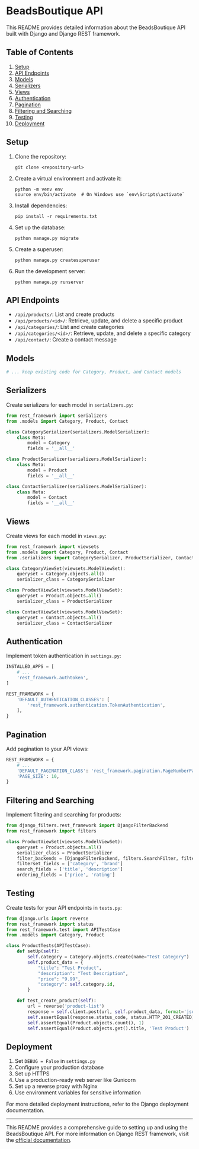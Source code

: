 # BeadsBoutique API

This README provides detailed information about the BeadsBoutique API built with Django and Django REST framework.

## Table of Contents
1. [Setup](#setup)
2. [API Endpoints](#api-endpoints)
3. [Models](#models)
4. [Serializers](#serializers)
5. [Views](#views)
6. [Authentication](#authentication)
7. [Pagination](#pagination)
8. [Filtering and Searching](#filtering-and-searching)
9. [Testing](#testing)
10. [Deployment](#deployment)

## Setup

1. Clone the repository:
   ```
   git clone <repository-url>
   ```

2. Create a virtual environment and activate it:
   ```
   python -m venv env
   source env/bin/activate  # On Windows use `env\Scripts\activate`
   ```

3. Install dependencies:
   ```
   pip install -r requirements.txt
   ```

4. Set up the database:
   ```
   python manage.py migrate
   ```

5. Create a superuser:
   ```
   python manage.py createsuperuser
   ```

6. Run the development server:
   ```
   python manage.py runserver
   ```

## API Endpoints

- `/api/products/`: List and create products
- `/api/products/<id>/`: Retrieve, update, and delete a specific product
- `/api/categories/`: List and create categories
- `/api/categories/<id>/`: Retrieve, update, and delete a specific category
- `/api/contact/`: Create a contact message

## Models

```python
# ... keep existing code for Category, Product, and Contact models
```

## Serializers

Create serializers for each model in `serializers.py`:

```python
from rest_framework import serializers
from .models import Category, Product, Contact

class CategorySerializer(serializers.ModelSerializer):
    class Meta:
        model = Category
        fields = '__all__'

class ProductSerializer(serializers.ModelSerializer):
    class Meta:
        model = Product
        fields = '__all__'

class ContactSerializer(serializers.ModelSerializer):
    class Meta:
        model = Contact
        fields = '__all__'
```

## Views

Create views for each model in `views.py`:

```python
from rest_framework import viewsets
from .models import Category, Product, Contact
from .serializers import CategorySerializer, ProductSerializer, ContactSerializer

class CategoryViewSet(viewsets.ModelViewSet):
    queryset = Category.objects.all()
    serializer_class = CategorySerializer

class ProductViewSet(viewsets.ModelViewSet):
    queryset = Product.objects.all()
    serializer_class = ProductSerializer

class ContactViewSet(viewsets.ModelViewSet):
    queryset = Contact.objects.all()
    serializer_class = ContactSerializer
```

## Authentication

Implement token authentication in `settings.py`:

```python
INSTALLED_APPS = [
    # ...
    'rest_framework.authtoken',
]

REST_FRAMEWORK = {
    'DEFAULT_AUTHENTICATION_CLASSES': [
        'rest_framework.authentication.TokenAuthentication',
    ],
}
```

## Pagination

Add pagination to your API views:

```python
REST_FRAMEWORK = {
    # ...
    'DEFAULT_PAGINATION_CLASS': 'rest_framework.pagination.PageNumberPagination',
    'PAGE_SIZE': 10,
}
```

## Filtering and Searching

Implement filtering and searching for products:

```python
from django_filters.rest_framework import DjangoFilterBackend
from rest_framework import filters

class ProductViewSet(viewsets.ModelViewSet):
    queryset = Product.objects.all()
    serializer_class = ProductSerializer
    filter_backends = [DjangoFilterBackend, filters.SearchFilter, filters.OrderingFilter]
    filterset_fields = ['category', 'brand']
    search_fields = ['title', 'description']
    ordering_fields = ['price', 'rating']
```

## Testing

Create tests for your API endpoints in `tests.py`:

```python
from django.urls import reverse
from rest_framework import status
from rest_framework.test import APITestCase
from .models import Category, Product

class ProductTests(APITestCase):
    def setUp(self):
        self.category = Category.objects.create(name="Test Category")
        self.product_data = {
            "title": "Test Product",
            "description": "Test Description",
            "price": "9.99",
            "category": self.category.id,
        }

    def test_create_product(self):
        url = reverse('product-list')
        response = self.client.post(url, self.product_data, format='json')
        self.assertEqual(response.status_code, status.HTTP_201_CREATED)
        self.assertEqual(Product.objects.count(), 1)
        self.assertEqual(Product.objects.get().title, 'Test Product')
```

## Deployment

1. Set `DEBUG = False` in `settings.py`
2. Configure your production database
3. Set up HTTPS
4. Use a production-ready web server like Gunicorn
5. Set up a reverse proxy with Nginx
6. Use environment variables for sensitive information

For more detailed deployment instructions, refer to the Django deployment documentation.

---

This README provides a comprehensive guide to setting up and using the BeadsBoutique API. For more information on Django REST framework, visit the [official documentation](https://www.django-rest-framework.org/).